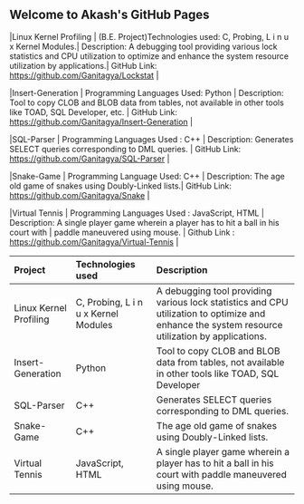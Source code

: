 ## Welcome to Akash's GitHub Pages


|Linux Kernel Profiling | (B.E. Project)Technologies used: C, Probing, L i n u x Kernel Modules.| Description: A debugging tool providing various lock statistics and CPU utilization to optimize and enhance the system resource utilization by applications.| GitHub Link: https://github.com/Ganitagya/Lockstat |

|Insert-Generation | Programming Languages Used: Python | Description: Tool to copy CLOB and BLOB data from tables, not available in other tools like TOAD, SQL Developer, etc.  | GitHub Link: https://github.com/Ganitagya/Insert-Generation | 

|SQL-Parser | Programming Languages Used : C++ | Description: Generates SELECT queries corresponding to DML queries. | GitHub Link: https://github.com/Ganitagya/SQL-Parser |

|Snake-Game | Programming Language Used: C++ |  Description: The age old game of snakes using Doubly-Linked lists.| GitHub Link: https://github.com/Ganitagya/Snake | 

|Virtual Tennis | Programming Languages Used : JavaScript, HTML | Description: A single player game wherein a player has to hit a ball in his court with | paddle maneuvered using mouse. | Github Link : https://github.com/Ganitagya/Virtual-Tennis |



| Project   |  Technologies used  |  Description    |
|:----------|  :---------------| :---------------|
| Linux Kernel Profiling    | C, Probing, L i n u x Kernel Modules |  A debugging tool providing various lock statistics and CPU utilization to optimize and enhance the system resource utilization by applications.|
| Insert-Generation        |   Python               |  Tool to copy CLOB and BLOB data from tables, not available in other tools like TOAD, SQL Developer|         
| SQL-Parser      |     C++                     |  Generates SELECT queries corresponding to DML queries. |
| Snake-Game  |           C++               |  The age old game of snakes using Doubly-Linked lists. |
| Virtual Tennis     |    JavaScript, HTML                      |  A single player game wherein a player has to hit a ball in his court with paddle maneuvered using mouse. |
